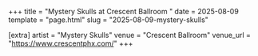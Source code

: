 +++
title = "Mystery Skulls at Crescent Ballroom "
date = 2025-08-09
template = "page.html"
slug = "2025-08-09-mystery-skulls"

[extra]
artist = "Mystery Skulls"
venue = "Crescent Ballroom"
venue_url = "https://www.crescentphx.com/"
+++
